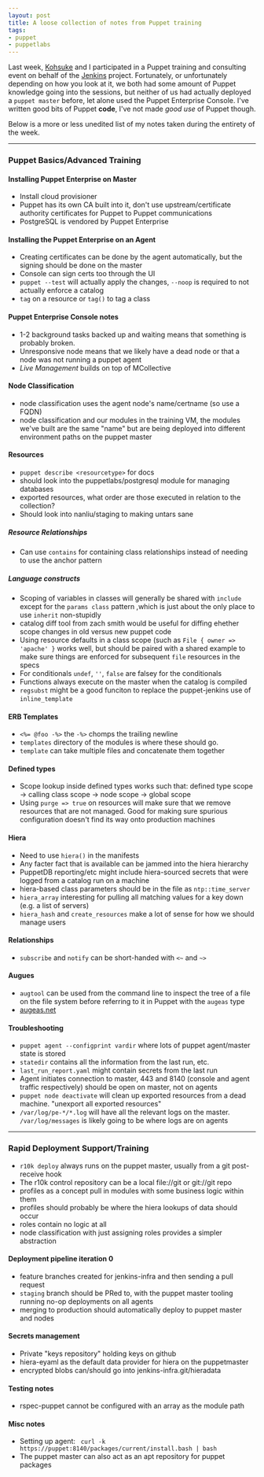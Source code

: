 ```yaml
---
layout: post
title: A loose collection of notes from Puppet training
tags:
- puppet
- puppetlabs
---
```


Last week, [Kohsuke](https://github.com/kohsuke) and I participated in a Puppet
training and consulting event on behalf of the
[Jenkins](https://jenkins-ci.org) project. Fortunately, or unfortunately
depending on how you look at it, we both had some amount of Puppet knowledge
going into the sessions, but neither of us had actually deployed a `puppet
master` before, let alone used the Puppet Enterprise Console. I've written good
bits of Puppet **code**, I've not made *good use* of Puppet though.

Below is a more or less unedited list of my notes taken during the entirety of
the week.

---

### Puppet Basics/Advanced Training

#### Installing Puppet Enterprise on Master

 * Install cloud provisioner
 * Puppet has its own CA built into it, don't use upstream/certificate
   authority certificates for Puppet to Puppet communications
 * PostgreSQL is vendored by Puppet Enterprise

#### Installing the Puppet Enterprise on an Agent

 * Creating certificates can be done by the agent automatically, but the
   signing should be done on the master
 * Console can sign certs too through the UI
 * `puppet --test` will actually apply the changes, `--noop` is required to not
   actually enforce a catalog
 * `tag` on a resource or `tag()` to tag a class


#### Puppet Enterprise Console notes

 * 1-2 background tasks backed up and waiting means that something is probably
   broken.
 * Unresponsive node means that we likely have a dead node or that a node was
   not running a puppet agent
 * _Live Management_ builds on top of MCollective


#### Node Classification

 * node classification uses the agent node's name/certname (so use a FQDN)
 * node classification and our modules in the training VM, the modules we've
   built are the same "name" but are being deployed into different environment
   paths on the puppet master

#### Resources

 * `puppet describe <resourcetype>` for docs
 * should look into the puppetlabs/postgresql module for managing databases
 * exported resources, what order are those executed in relation to the
   collection?
 * Should look into nanliu/staging to making untars sane

##### Resource Relationships

 * Can use `contains` for containing class relationships instead of needing to
   use the anchor pattern


##### Language constructs

 * Scoping of variables in classes will generally be shared with `include`
   except for the `params class` pattern ,which is just about the only place to
   use `inherit` non-stupidly
 * catalog diff tool from zach smith would be useful for diffing ehether scope
   changes in old versus new puppet code
 * Using resource defaults in a class scope (such as `File { owner => 'apache' }`
   works well, but should be paired with a shared example to make sure things
   are enforced for subsequent `file` resources in the specs
 * For conditionals `undef`, `''`, `false` are falsey for the conditionals
 * Functions always execute on the master when the catalog is compiled
 * `regsubst` might be a good funciton to replace the puppet-jenkins use of
   `inline_template`

#### ERB Templates

 * `<%= @foo -%>` the `-%>` chomps the trailing newline
 * `templates` directory of the modules is where these should go.
 * `template` can take multiple files and concatenate them together

#### Defined types

 * Scope lookup inside defined types works such that: defined type scope ->
   calling class scope -> node scope -> global scope
 * Using `purge => true` on resources will make sure that we remove resources
   that are not managed. Good for making sure spurious configuration doesn't
   find its way onto production machines

#### Hiera

 * Need to use `hiera()` in the manifests
 * Any facter fact that is available can be jammed into the hiera hierarchy
 * PuppetDB reporting/etc might include hiera-sourced secrets that were logged from a catalog
   run on a machine
 * hiera-based class parameters should be in the file as `ntp::time_server`
 * `hiera_array` interesting for pulling all matching values for a key down
   (e.g. a list of servers)
 * `hiera_hash` and `create_resources` make a lot of sense for how we should
   manage users

#### Relationships

 * `subscribe` and `notify` can be short-handed with `<~` and `~>`

#### Augues

 * `augtool` can be used from the command line to inspect the tree of a file on
   the file system before referring to it in Puppet with the `augeas` type
 * [augeas.net](http://augeas.net)



#### Troubleshooting

 * `puppet agent --configprint vardir` where lots of puppet agent/master state
   is stored
 * `statedir` contains all the information from the last run, etc.
 * `last_run_report.yaml` might contain secrets from the last run
 * Agent initiates connection to master, 443 and 8140 (console and agent
   traffic respectively) should be open on master, not on agents
 * `puppet node deactivate` will clean up exported resources from a dead
   machine. "unexport all exported resources"
 * `/var/log/pe-*/*.log` will have all the relevant logs on the master.
   `/var/log/messages` is likely going to be where logs are on agents


----


### Rapid Deployment Support/Training

 * `r10k deploy` always runs on the puppet master, usually from a git
   post-receive hook
 * The r10k control repository can be a local file://git or git://git repo
 * profiles as a concept pull in modules with some business logic within them
 * profiles should probably be where the hiera lookups of data should occur
 * roles contain no logic at all
 * node classification with just assigning roles provides a simpler abstraction



#### Deployment pipeline iteration 0

 * feature branches created for jenkins-infra and then sending a pull request
 * `staging` branch should be PRed to, with the puppet master tooling running
   no-op deployments on all agents
 * merging to production should automatically deploy to puppet master and nodes


#### Secrets management

 * Private "keys repository" holding keys on github
 * hiera-eyaml as the default data provider for hiera on the puppetmaster
 * encrypted blobs can/should go into jenkins-infra.git/hieradata


#### Testing notes

 * rspec-puppet cannot be configured with an array as the module path


#### Misc notes

 * Setting up agent: ` curl -k https://puppet:8140/packages/current/install.bash | bash`
 * The puppet master can also act as an apt repository for puppet packages

